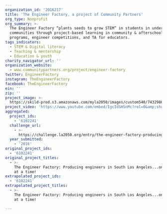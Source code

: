 ```yaml
---
organization_id: '2016217'
title: 'The Engineer Factory, a project of Community Partners'
org_type: Nonprofit
org_summary: >-
  The Engineer Factory “plants seeds to grow STEM” in students in underserved
  communities through project-based learning in community & afterschool
  programs, engineer competitions, and TA for educators.
tags_indicators:
  - STEM & Digital literacy
  - Teaching & mentorship
  - Education & youth
charity_navigator_url: ''
organization_website:
  - www.communitypartners.org/project/engineer-factory
twitter: EngineerFactory
instagram: TheEngineerFactory
facebook: TheEngineerFactory
ein: ''
zip: ''
project_image: >-
  https://skild-prod.s3.amazonaws.com/myla2050/images/custom540/7432986155741-team90.jpg
project_video: 'https://www.youtube.com/embed/IgcIdSHSnMc?rel=0&amp;showinfo=0'
aggregated:
  project_ids:
    - '6102241'
  challenge_url:
    - >-
      https://challenge.la2050.org/entry/the-engineer-factory-producing-engineers-in-south-los-angeles-one-student-at-a-time!
  year_submitted:
    - '2016'
original_project_ids:
  - '6102241'
original_project_titles:
  - >-
    The Engineer Factory: Producing engineers in South Los Angeles...one student
    at a time!
extrapolated_project_ids:
  - '6102241'
extrapolated_project_titles:
  - >-
    The Engineer Factory: Producing engineers in South Los Angeles...one student
    at a time!

---
```

